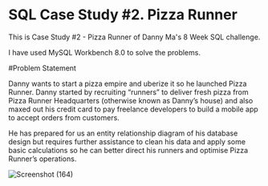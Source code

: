 # SQL Case Study #2. Pizza Runner
This is Case Study #2 - Pizza Runner of Danny Ma's 8 Week SQL challenge.

I have used MySQL Workbench 8.0 to solve the problems.

#Problem Statement

Danny wants to start a pizza empire and uberize it so he launched Pizza Runner.
Danny started by recruiting “runners” to deliver fresh pizza from Pizza Runner Headquarters (otherwise known as Danny’s house) and also maxed out his credit card to pay freelance developers to build a mobile app to accept orders from customers.

He has prepared for us an entity relationship diagram of his database design but requires further assistance to clean his data and apply some basic calculations so he can better direct his runners and optimise Pizza Runner’s operations.

![Screenshot (164)](https://github.com/user-attachments/assets/f91d77c9-ac34-452f-800d-88455caf4e82)

